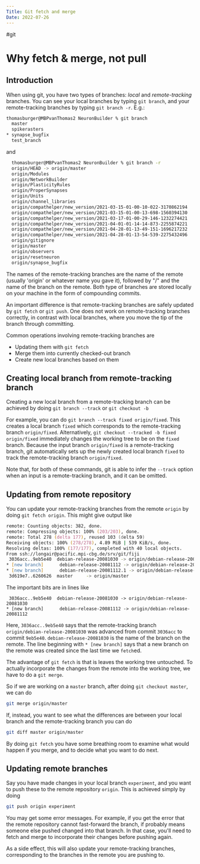 ```yaml
---
Title: Git fetch and merge
Date: 2022-07-26
---
```


#git

# Why fetch & merge, not pull

## Introduction

When using git, you have two types of branches: _local_ and _remote-tracking_ branches.
You can see your local branches by typing `git branch`,
and your remote-tracking branches by typing `git branch -r`.
E.g.:

```zsh
thomasburger@MBPvanThomas2 NeuronBuilder % git branch
  master
  spikerasters
* synapse_bugfix
  test_branch
  ```

and

```zsh
  thomasburger@MBPvanThomas2 NeuronBuilder % git branch -r
  origin/HEAD -> origin/master
  origin/Modules
  origin/NetworkBuilder
  origin/PlasticityRules
  origin/ProperSynapses
  origin/Units
  origin/channel_libraries
  origin/compathelper/new_version/2021-03-15-01-00-10-022-3170862194
  origin/compathelper/new_version/2021-03-15-01-00-13-698-1560394130
  origin/compathelper/new_version/2021-03-17-01-00-29-146-1232274421
  origin/compathelper/new_version/2021-04-01-01-14-14-873-2255874221
  origin/compathelper/new_version/2021-04-28-01-13-49-151-1696217232
  origin/compathelper/new_version/2021-04-28-01-13-54-539-2275432496
  origin/gitignore
  origin/master
  origin/observers
  origin/resetneuron
  origin/synapse_bugfix
  ```

The names of the remote-tracking branches are the name of the remote
(usually 'origin' or whatever name you gave it),
followed by "/" and the name of the branch on the remote.
Both type of branches are stored locally on your machine in the form of compounding commits.

An important difference is 
that remote-tracking branches are safely updated by `git fetch` or `git push`.
One does not work on remote-tracking branches correctly,
in contrast with local branches,
where you move the tip of the branch through committing.

Common operations involving remote-tracking branches are

- Updating them with `git fetch`
- Merge them into currently checked-out branch
- Create new local branches based on them

## Creating local branch from remote-tracking branch

Creating a new local branch from a remote-tracking branch
can be achieved by doing `git branch --track` or `git checkout -b`

For example, you can do `git branch --track fixed origin/fixed`.
This creates a local branch `fixed` which corresponds to the remote-tracking branch
`origin/fixed`.
Alternatively, `git checkout --tracked -b fixed origin/fixed` immediately changes the working tree to be on the `fixed` branch.
Because the input branch `origin/fixed` is a remote-tracking branch,
git automatically sets up the newly created local branch `fixed`
to track the remote-tracking branch `origin/fixed`.

Note that, for both of these commands,
git is able to infer the `--track` option when an input is a remote-tracking branch,
and it can be omitted.

## Updating from remote repository

You can update your remote-tracking branches from the remote `origin`
by doing `git fetch origin`.
This might give output like

```zsh
remote: Counting objects: 382, done.
remote: Compressing objects: 100% (203/203), done.
remote: Total 278 (delta 177), reused 103 (delta 59)
Receiving objects: 100% (278/278), 4.89 MiB | 539 KiB/s, done.
Resolving deltas: 100% (177/177), completed with 40 local objects.
From ssh://longair@pacific.mpi-cbg.de/srv/git/fiji
 3036acc..9eb5e40  debian-release-20081030 -> origin/debian-release-20081030
* [new branch]      debian-release-20081112 -> origin/debian-release-20081112
* [new branch]      debian-release-20081112.1 -> origin/debian-release-20081112.1
 3d619e7..6260626  master     -> origin/master
```

The important bits are in lines like
```
 3036acc..9eb5e40  debian-release-20081030 -> origin/debian-release-20081030
* [new branch]      debian-release-20081112 -> origin/debian-release-20081112
```
Here, `3036acc..9eb5e40` says that the remote-tracking branch `origin/debian-release-20081030`
was advanced from commit `3036acc` to commit `9eb5e40`.
`debian-release-20081030` is the name of the branch on the remote.
The line beginning with `* [new branch]` says that a new branch on the remote was created
since the last time we `fetch`ed.

The advantage of `git fetch` is that is leaves the working tree untouched.
To actually incorporate the changes from the remote into the working tree,
we have to do a `git merge`.

So if we are working on a `master` branch, after doing `git checkout master`,
we can do

```zsh
git merge origin/master
```

If, instead, you want to see what the differences are between your local branch and the remote-tracking branch
you can do

```zsh
git diff master origin/master
```

By doing `git fetch` you have some breathing room to examine what would happen if you merge,
and to decide what you want to do next.

## Updating remote branches

Say you have made changes in your local branch `experiment`,
and you want to push these to the remote repository `origin`.
This is achieved simply by doing

```zsh
git push origin experiment
```

You may get some error messages.
For example, if you get the error that the remote repository cannot fast-forward the branch,
if probably means someone else pushed changed into that branch.
In that case, you'll need to fetch and merge to incorporate their changes before pushing again.

As a side effect, this will also update your remote-tracking branches,
corresponding to the branches in the remote you are pushing to.
